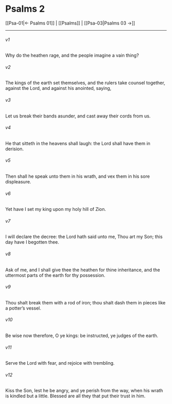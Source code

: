 # Psalms 2

[[Psa-01|← Psalms 01]] | [[Psalms]] | [[Psa-03|Psalms 03 →]]
***

###### v1
Why do the heathen rage, and the people imagine a vain thing?
###### v2
The kings of the earth set themselves, and the rulers take counsel together, against the Lord, and against his anointed, saying,
###### v3
Let us break their bands asunder, and cast away their cords from us.
###### v4
He that sitteth in the heavens shall laugh: the Lord shall have them in derision.
###### v5
Then shall he speak unto them in his wrath, and vex them in his sore displeasure.
###### v6
Yet have I set my king upon my holy hill of Zion.
###### v7
I will declare the decree: the Lord hath said unto me, Thou art my Son; this day have I begotten thee.
###### v8
Ask of me, and I shall give thee the heathen for thine inheritance, and the uttermost parts of the earth for thy possession.
###### v9
Thou shalt break them with a rod of iron; thou shalt dash them in pieces like a potter’s vessel.
###### v10
Be wise now therefore, O ye kings: be instructed, ye judges of the earth.
###### v11
Serve the Lord with fear, and rejoice with trembling.
###### v12
Kiss the Son, lest he be angry, and ye perish from the way, when his wrath is kindled but a little. Blessed are all they that put their trust in him. 
